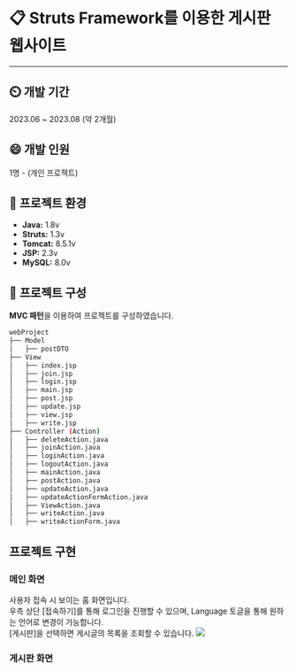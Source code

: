 # 📋 Struts Framework를 이용한 게시판 웹사이트
---
## ⏲️ 개발 기간
2023.06 ~ 2023.08 (약 2개월)
## 😄 개발 인원
1명 - (개인 프로젝트)
## 🌳 프로젝트 환경
* **Java:** 1.8v
* **Struts:** 1.3v
* **Tomcat:** 8.5.1v
* **JSP:** 2.3v
* **MySQL:** 8.0v
## 📂 프로젝트 구성
**MVC 패턴**을 이용하여 프로젝트를 구성하였습니다.
```bash
webProject
├── Model
│   ├── postDTO
├── View
│   ├── index.jsp
│   ├── join.jsp
│   ├── login.jsp
│   ├── main.jsp
│   ├── post.jsp
│   ├── update.jsp
│   ├── view.jsp
│   ├── write.jsp
├── Controller (Action)
│   ├── deleteAction.java
│   ├── joinAction.java
│   ├── loginAction.java
│   ├── logoutAction.java
│   ├── mainAction.java
│   ├── postAction.java
│   ├── updateAction.java
│   ├── updateActionFormAction.java
│   ├── ViewAction.java
│   ├── writeAction.java
│   ├── writeActionForm.java
```
## 프로젝트 구현
### 메인 화면
사용자 접속 시 보이는 홈 화면입니다.<br/>
우측 상단 [접속하기]를 통해 로그인을 진행할 수 있으며, Language 토글을 통해 원하는 언어로 변경이 가능합니다.<br/>
[게시판]을 선택하면 게시글의 목록을 조회할 수 있습니다.
<img src = "https://github.com/TNALSA/struts-web/assets/106741517/890194c3-d510-4b39-b0d3-d83af950dedb"/>
### 게시판 화면

